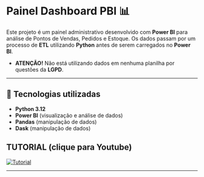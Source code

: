 # Painel Dashboard PBI 📊

Este projeto é um painel administrativo desenvolvido com **Power BI** para análise de Pontos de Vendas, Pedidos e Estoque. Os dados passam por um processo de **ETL** utilizando **Python** antes de serem carregados no **Power BI**.

- **ATENÇÃO!** Não está utilizando dados em nenhuma planilha por questões da **LGPD**.
---

## 🚀 Tecnologias utilizadas

- **Python 3.12**
- **Power BI** (visualização e análise de dados)
- **Pandas** (manipulação de dados)
- **Dask** (manipulação de dados)

## TUTORIAL (clique para Youtube)

[![Tutorial](https://img.youtube.com/vi/ni_u_Ey0pks/maxresdefault.jpg)](https://www.youtube.com/watch?v=ni_u_Ey0pks)

---

